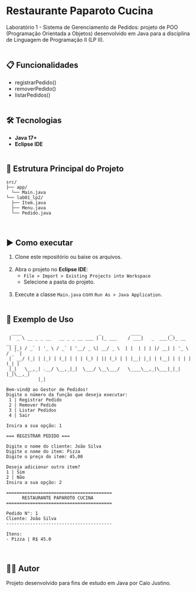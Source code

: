 # Restaurante Paparoto Cucina

Laboratório 1 - Sistema de Gerenciamento de Pedidos: projeto de POO (Programação Orientada a Objetos) desenvolvido em Java para a disciplina de Linguagem de Programação II (LP II).<br><br>

## 📋 Funcionalidades

- registrarPedido()
- removerPedido()
- listarPedidos()<br><br>

## 🛠 Tecnologias

- **Java 17+**
- **Eclipse IDE**<br><br>

## 📂 Estrutura Principal do Projeto

```
src/
├── app/
  └── Main.java
└── lab01_lp2/
  ├── Item.java
  ├── Menu.java
  └── Pedido.java
```

<br>

## ▶️ Como executar

1. Clone este repositório ou baixe os arquivos.<br><br>
2. Abra o projeto no **Eclipse IDE**:
   - `File > Import > Existing Projects into Workspace`
   - Selecione a pasta do projeto.<br><br>
3. Execute a classe `Main.java` com `Run As > Java Application`.<br><br>

## 📌 Exemplo de Uso
```
  ____                             _           ____           _             
 |  _ \ __ _ _ __   __ _ _ __ ___ | |_ ___    / ___|   _  ___(_)_ __   __ _ 
 | |_) / _` | '_ \ / _` | '__/ _ \| __/ _ \  | |  | | | |/ __| | '_ \ / _` |
 |  __/ (_| | |_) | (_| | | | (_) | || (_) | | |__| |_| | (__| | | | | (_| |
 |_|   \__,_| .__/ \__,_|_|  \___/ \__\___/   \____\__,_|\___|_|_| |_|\__,_|
            |_|                                                             

Bem-vind@ ao Gestor de Pedidos!
Digite o número da função que deseja executar:
 1 | Registrar Pedido
 2 | Remover Pedido
 3 | Listar Pedidos
 4 | Sair

Insira a sua opção: 1

=== REGISTRAR PEDIDO ===

Digite o nome do cliente: João Silva
Digite o nome do item: Pizza
Digite o preço do item: 45,00

Deseja adicionar outro item?
1 | Sim
2 | Não
Insira a sua opção: 2

========================================
      RESTAURANTE PAPAROTO CUCINA
========================================

Pedido N°: 1
Cliente: João Silva
----------------------------------------

Itens:
- Pizza | R$ 45.0
```
<br>

## 👨‍💻 Autor

Projeto desenvolvido para fins de estudo em Java por Caio Justino.
